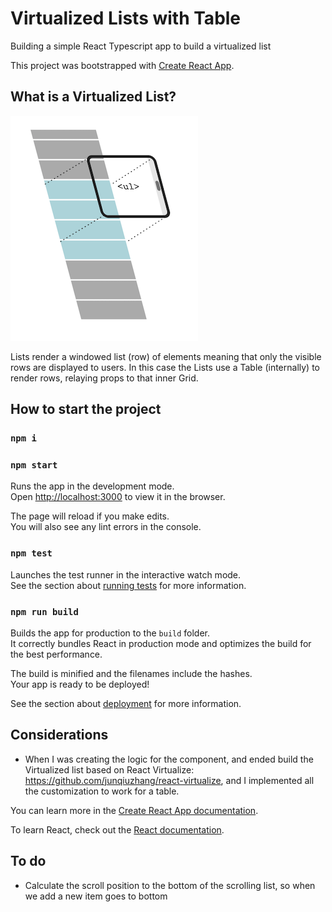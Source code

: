# Virtualized Lists with Table

Building a simple React Typescript app to build a virtualized list

This project was bootstrapped with [Create React App](https://github.com/facebook/create-react-app).

## What is a Virtualized List?

![This is an image](virtualized-lists.png)

Lists render a windowed list (row) of elements meaning that only the visible rows are displayed to users. In this case the Lists use a Table (internally) to render rows, relaying props to that inner Grid.


## How to start the project

### `npm i`
### `npm start`

Runs the app in the development mode.\
Open [http://localhost:3000](http://localhost:3000) to view it in the browser.

The page will reload if you make edits.\
You will also see any lint errors in the console.

### `npm test`

Launches the test runner in the interactive watch mode.\
See the section about [running tests](https://facebook.github.io/create-react-app/docs/running-tests) for more information.

### `npm run build`

Builds the app for production to the `build` folder.\
It correctly bundles React in production mode and optimizes the build for the best performance.

The build is minified and the filenames include the hashes.\
Your app is ready to be deployed!

See the section about [deployment](https://facebook.github.io/create-react-app/docs/deployment) for more information.


## Considerations

- When I was creating the logic for the component, and ended build the Virtualized list based on React Virtualize: https://github.com/junqiuzhang/react-virtualize, and I implemented all the customization to work for a table.

You can learn more in the [Create React App documentation](https://facebook.github.io/create-react-app/docs/getting-started).

To learn React, check out the [React documentation](https://reactjs.org/).

## To do
- Calculate the scroll position to the bottom of the scrolling list, so when we add a new item goes to bottom
